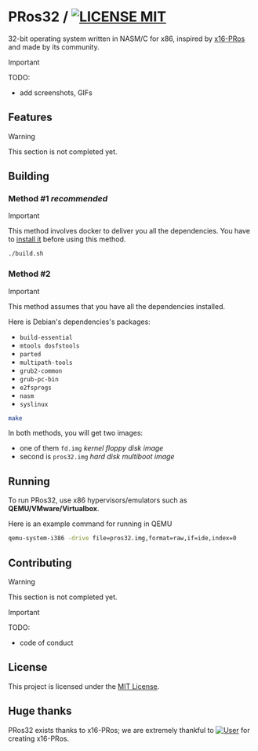 # PRos32 / [<img src="https://img.shields.io/badge/LICENSE-MIT-blue" alt="LICENSE MIT">](https://opensource.org/license/mit)

32-bit operating system written in NASM/C for x86, inspired by [x16-PRos](https://github.com/PRoX2011/x16-PRos) and made
by its community.

> [!IMPORTANT]
> TODO:
> - add screenshots, GIFs

## Features

> [!WARNING]
> This section is not completed yet.

## Building

### Method #1 _recommended_

> [!IMPORTANT]
> This method involves docker to deliver you all the dependencies.
> You have to [install it](https://docs.docker.com/engine/install/) before using this method.

```bash
./build.sh
```

### Method #2

> [!IMPORTANT]
> This method assumes that you have all the dependencies installed.

Here is Debian's dependencies's packages:

- `build-essential`
- `mtools dosfstools`
- `parted`
- `multipath-tools`
- `grub2-common`
- `grub-pc-bin`
- `e2fsprogs`
- `nasm`
- `syslinux`

```bash
make
```

In both methods, you will get two images:

- one of them `fd.img` _kernel floppy disk image_
- second is `pros32.img` _hard disk multiboot image_

## Running

To run PRos32, use x86 hypervisors/emulators such as **QEMU/VMware/Virtualbox**.

Here is an example command for running in QEMU

```bash
qemu-system-i386 -drive file=pros32.img,format=raw,if=ide,index=0
```

## Contributing

> [!WARNING]
> This section is not completed yet.

> [!IMPORTANT]
> TODO:
> - code of conduct

## License

This project is licensed under the [MIT License](https://opensource.org/license/mit/).

## Huge thanks

PRos32 exists thanks to x16-PRos; we are extremely thankful
to [![User](https://img.shields.io/badge/GitHub-PRoX2011-blue?logo=github)](https://github.com/PRoX2011) for creating
x16-PRos.
